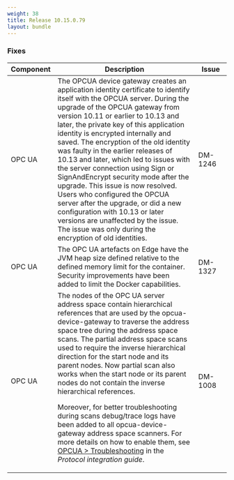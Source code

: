 ```yaml
---
weight: 38
title: Release 10.15.0.79
layout: bundle
---
```


<!--10.15.0.44 - 10.15.0.79-->


### Fixes

<div><table ><colgroup>
<col style="width: 15%;"><col style="width: 70%;"><col style="width: 15%;"></colgroup>
<thead><tr>
<th>
Component</th>
<th>
Description</th>
<th>
Issue</th>
</tr>
</thead><tbody>

<tr>
<td>
OPC UA</td>
<td> The OPCUA device gateway creates an application identity certificate to identify itself with the OPCUA server. During the upgrade of the OPCUA gateway from version 10.11 or earlier to 10.13 and later, the private key of this application identity is encrypted internally and saved. The encryption of the old identity was faulty in the earlier releases of 10.13 and later, which led to issues with the server connection using Sign or SignAndEncrypt security mode after the upgrade. This issue is now resolved. Users who configured the OPCUA server after the upgrade, or did a new configuration with 10.13 or later versions are unaffected by the issue. The issue was only during the encryption of old identities. </td>
<td>
DM-1246</td>
</tr>

<tr>
<td>
OPC UA</td>
<td> The OPC UA artefacts on Edge have the JVM heap size defined relative to the defined memory limit for the container. Security improvements have been added to limit the Docker capabilities. </td>
<td>
DM-1327</td>
</tr>

<tr>
<td>
OPC UA</td>
<td> The nodes of the OPC UA server address space contain hierarchical references that are used by the opcua-device-gateway to traverse the address space tree during the address space scans. The partial address space scans used to require the inverse hierarchical direction for the start node and its parent nodes. Now partial scan also works when the start node or its parent nodes do not contain the inverse hierarchical references.

Moreover, for better troubleshooting during scans debug/trace logs have been added to all opcua-device-gateway address space scanners.
For more details on how to enable them, see <a href="https://cumulocity.com/guides/10.15.0/protocol-integration/opcua/#changing-the-log-level-for-troubleshooting" class="no-ajaxy">OPCUA > Troubleshooting</a> in the <i>Protocol integration guide</i>. </td>
<td>
DM-1008</td>
</tr>

</tbody></table></div>
